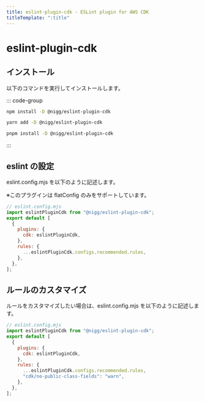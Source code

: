```yaml
---
title: eslint-plugin-cdk - ESLint plugin for AWS CDK
titleTemplate: ":title"
---
```


# eslint-plugin-cdk

## インストール

以下のコマンドを実行してインストールします。

::: code-group

```sh [npm]
npm install -D @nigg/eslint-plugin-cdk
```

```sh [yarn]
yarn add -D @nigg/eslint-plugin-cdk
```

```sh [pnpm]
pnpm install -D @nigg/eslint-plugin-cdk
```

:::

## eslint の設定

eslint.config.mjs を以下のように記述します。

※このプラグインは flatConfig のみをサポートしています。

```js
// eslint.config.mjs
import eslintPluginCdk from "@nigg/eslint-plugin-cdk";
export default [
  {
    plugins: {
      cdk: eslintPluginCdk,
    },
    rules: {
      ...eslintPluginCdk.configs.recommended.rules,
    },
  },
];
```

## ルールのカスタマイズ

ルールをカスタマイズしたい場合は、eslint.config.mjs を以下のように記述します。

```js
// eslint.config.mjs
import eslintPluginCdk from "@nigg/eslint-plugin-cdk";
export default [
  {
    plugins: {
      cdk: eslintPluginCdk,
    },
    rules: {
      ...eslintPluginCdk.configs.recommended.rules,
      "cdk/no-public-class-fields": "warn",
    },
  },
];
```
